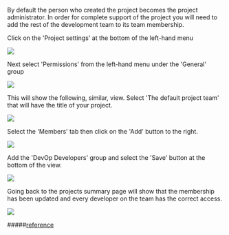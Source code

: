 By default the person who created the project becomes the project administrator. In order for complete support of the project you will need to add the rest of the development team to its team membership.

Click on the 'Project settings' at the bottom of the left-hand menu

![](/.attachments/ProjectSettings.png)

Next select 'Permissions' from the left-hand menu under the 'General' group

![](/.attachments/PermissionsButton.png)

This will show the following, similar, view. Select 'The default project team' that will have the title of your project.

![](/.attachments/DefaultProjectTeam.png)

Select the 'Members' tab then click on the 'Add' button to the right.

![](/.attachments/AddMembers.png)

Add the 'DevOp Developers' group and select the 'Save' button at the bottom of the view.

![](/.attachments/SelectDevelopers.png)

Going back to the projects summary page will show that the membership has been updated and every developer on the team has the correct access.

![](/.attachments/SummaryMembers.png)

#####[reference](https://docs.microsoft.com/en-us/azure/devops/organizations/security/add-users-team-project?view=azure-devops&tabs=preview-page#add-users-or-groups-to-a-team)
